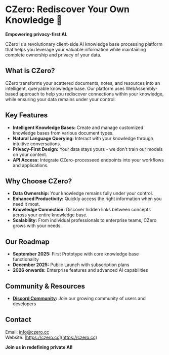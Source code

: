 # CZero: Rediscover Your Own Knowledge 🧠

**Empowering privacy-first AI.**

CZero is a revolutionary client-side AI knowledge base processing platform that helps you leverage your valuable information while maintaining complete ownership and privacy of your data.

## What is CZero?

CZero transforms your scattered documents, notes, and resources into an intelligent, queryable knowledge base. Our platform uses WebAssembly-based approach to help you rediscover connections within your knowledge, while ensuring your data remains under your control.

## Key Features

* **Intelligent Knowledge Bases:** Create and manage customized knowledge bases from various document types.
* **Natural Language Querying:** Interact with your knowledge through intuitive conversations.
* **Privacy-First Design:** Your data stays yours - we don't train our models on your content.
* **API Access:** Integrate CZero-processeed endpoints into your workflows and applications.

## Why Choose CZero?

* **Data Ownership:** Your knowledge remains fully under your control.
* **Enhanced Productivity:** Quickly access the right information when you need it most.
* **Knowledge Connection:** Discover hidden links between concepts across your entire knowledge base.
* **Scalability:** From individual professionals to enterprise teams, CZero grows with your needs.

## Our Roadmap

* **September 2025:** First Prototype with core knowledge base functionality
* **December 2025:** Public Launch with subscription plans
* **2026 onwards:** Enterprise features and advanced AI capabilities

## Community & Resources

* **[Discord Community](https://discord.gg/yjEUkUTEak):** Join our growing community of users and developers

## Contact

Email: [info@czero.cc](mailto:info@czero.cc)  
Website: [https://czero.cc](https://czero.cc)

**Join us in redefining private AI!**
